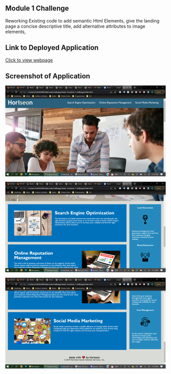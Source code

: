 ## Module 1 Challenge

Reworking Existing code to add semantic Html Elements, give the landing page a concise descriptive title, add alternative attributes to image elements,

## Link to Deployed Application

[Click to view webpage](https://colinmichael89.github.io/module-1-challenge/)

## Screenshot of Application

![Banner](./assets/images/scrn1.png)

![Banner](./assets/images/scrn2.png)

![Banner](./assets/images/scrn3.png)
